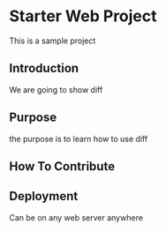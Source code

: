 # Starter Web Project

This is a sample project

## Introduction

We are going to show diff

## Purpose

the purpose is to learn how to use diff

## How To Contribute

## Deployment

Can be on any web server anywhere


